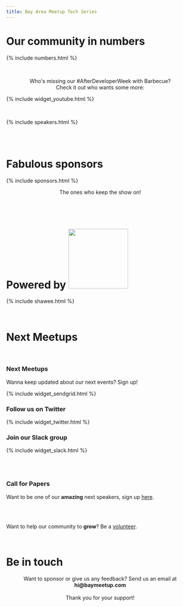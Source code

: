 ```yaml
---
title: Bay Area Meetup Tech Series
---
```


<div class="head">
  <h1>Our community in numbers</h1>
</div>

{% include numbers.html %}

<br>

<p style="text-align:center">Who's missing our #AfterDeveloperWeek with Barbecue?
<br>Check it out who wants some more:</p>

{% include widget_youtube.html %}

<br>

{% include speakers.html %}

<br><br>

<div class="head">
  <h1>Fabulous sponsors</h1>
</div>

{% include sponsors.html %}

<p style="text-align:center">The ones who keep the show on!</p>

<br>

<div class="head">
  <h1>Powered by  <a href="https://shawee.io"><img src="https://shawee.io/images/logo.svg" width="160" style="margin-top:20px"></a></h1>
</div>

{% include shawee.html %}

<br>

<div class="head">
  <h1>Next Meetups</h1>
</div>
<br>
<div class="row">
<div class="col-md-4">

<h3>Next Meetups</h3>

Wanna keep updated about our next events? Sign up!

{% include widget_sendgrid.html %}

</div>

<div class="col-md-4">

<h3>Follow us on Twitter</h3>

{% include widget_twitter.html %}

</div>

<div class="col-md-4">

<h3>Join our Slack group</h3>

{% include widget_slack.html %}

<br><br>

<h3>Call for Papers</h3>  

Want to be one of our <b>amazing</b> next speakers, sign up <a href="https://goo.gl/forms/6oGFUz0qRdgM2G2g1">here</a>.

<br><br>

Want to help our community to <b>grow</b>? Be a <a href="https://goo.gl/forms/6oGFUz0qRdgM2G2g1">volunteer</a>.

</div>
</div>

<br>

<div class="head">
  <h1>Be in touch</h1>
</div>

<p style="text-align:center">Want to sponsor or give us any feedback? Send us an email at <b>hi@baymeetup.com</b>
<br><br>
Thank you for your support!</p>

